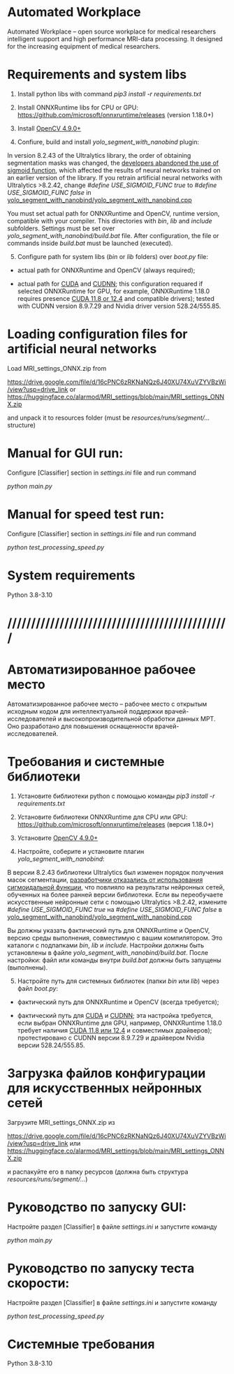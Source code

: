 # Automated Workplace
Automated Workplace – open source workplace for medical researchers intelligent support and high performance MRI-data processing. It designed for the increasing equipment of medical researchers.

# Requirements and system libs
1. Install python libs with command _pip3 install -r requirements.txt_

2. Install ONNXRuntime libs for CPU or GPU: 
https://github.com/microsoft/onnxruntime/releases (version 1.18.0+)

3. Install [OpenCV 4.9.0+](https://opencv.org)

4. Confiure, build and install _yolo_segment_with_nanobind_ plugin:

In version 8.2.43 of the Ultralytics library, the order of obtaining segmentation masks was changed, the [developers abandoned the use of sigmoid function](https://github.com/ultralytics/ultralytics/pull/13939), which affected the results of neural networks trained on an earlier version of the library. If you retrain artificial neural networks with Ultralytics >8.2.42, change _#define USE_SIGMOID_FUNC true_ to _#define USE_SIGMOID_FUNC false_ in [yolo_segment_with_nanobind/yolo_segment_with_nanobind.cpp](https://github.com/Alarmod/MRI_MedicalAnalysis/blob/main/automated_workplace/yolo_segment_with_nanobind/yolo_segment_with_nanobind.cpp)

You must set actual path for ONNXRuntime and OpenCV, runtime version, compatible with your compiler. This directories with _bin_, _lib_ and _include_ subfolders. Settings must be set over _yolo_segment_with_nanobind/build.bat_ file. After configuration, the file or commands inside _build.bat_ must be launched (executed).

5. Configure path for system libs (_bin_ or _lib_ folders) over _boot.py_ file:

- actual path for ONNXRuntime and OpenCV (always required);

- actual path for [CUDA](https://developer.nvidia.com/cuda-toolkit) and [CUDNN](https://developer.nvidia.com/cudnn); this configuration requared if selected ONNXRuntime for GPU, for example, ONNXRuntime 1.18.0 requires presence [CUDA 11.8 or 12.4](https://onnxruntime.ai/docs/execution-providers/CUDA-ExecutionProvider.html) and compatible drivers); tested with CUDNN version 8.9.7.29 and Nvidia driver version 528.24/555.85.

# Loading configuration files for artificial neural networks
Load MRI_settings_ONNX.zip from

https://drive.google.com/file/d/16cPNC6zRKNaNQz6J40XU74XuVZYVBzWi/view?usp=drive_link
or
https://huggingface.co/alarmod/MRI_settings/blob/main/MRI_settings_ONNX.zip

and unpack it to resources folder (must be _resources/runs/segment/..._ structure)

# Manual for GUI run: 
Configure [Classifier] section in _settings.ini_ file and run command

_python main.py_

# Manual for speed test run: 
Configure [Classifier] section in _settings.ini_ file and run command 

_python test_processing_speed.py_

# System requirements
Python 3.8-3.10

# ///////////////////////////////////////////////

# Автоматизированное рабочее место
Автоматизированное рабочее место – рабочее место с открытым исходным кодом для интеллектуальной поддержки врачей-исследователей и высокопроизводительной обработки данных МРТ. Оно разработано для повышения оснащенности врачей-исследователей.

# Требования и системные библиотеки
1. Установите библиотеки python с помощью команды _pip3 install -r requirements.txt_

2. Установите библиотеки ONNXRuntime для CPU или GPU:
https://github.com/microsoft/onnxruntime/releases (версия 1.18.0+)

3. Установите [OpenCV 4.9.0+](https://opencv.org)

4. Настройте, соберите и установите плагин _yolo_segment_with_nanobind_:

В версии 8.2.43 библиотеки Ultralytics был изменен порядок получения масок сегментации, [разработчики отказались от использования сигмоидальной функции](https://github.com/ultralytics/ultralytics/pull/13939), что повлияло на результаты нейронных сетей, обученных на более ранней версии библиотеки. Если вы переобучаете искусственные нейронные сети с помощью Ultralytics >8.2.42, измените _#define USE_SIGMOID_FUNC true_ на _#define USE_SIGMOID_FUNC false_ в [yolo_segment_with_nanobind/yolo_segment_with_nanobind.cpp](https://github.com/Alarmod/MRI_MedicalAnalysis/blob/main/automated_workplace/yolo_segment_with_nanobind/yolo_segment_with_nanobind.cpp)

Вы должны указать фактический путь для ONNXRuntime и OpenCV, версию среды выполнения, совместимую с вашим компилятором. Это каталоги с подпапками _bin_, _lib_ и _include_. Настройки должны быть установлены в файле _yolo_segment_with_nanobind/build.bat_. После настройки: файл или команды внутри _build.bat_ должны быть запущены (выполнены).

5. Настройте путь для системных библиотек (папки _bin_ или _lib_) через файл _boot.py_:

- фактический путь для ONNXRuntime и OpenCV (всегда требуется);

- фактический путь для [CUDA](https://developer.nvidia.com/cuda-toolkit) и [CUDNN](https://developer.nvidia.com/cudnn); эта настройка требуется, если выбран ONNXRuntime для GPU, например, ONNXRuntime 1.18.0 требует наличия [CUDA 11.8 или 12.4](https://onnxruntime.ai/docs/execution-providers/CUDA-ExecutionProvider.html) и совместимых драйверов); протестировано с CUDNN версии 8.9.7.29 и драйвером Nvidia версии 528.24/555.85.

# Загрузка файлов конфигурации для искусственных нейронных сетей
Загрузите MRI_settings_ONNX.zip из

https://drive.google.com/file/d/16cPNC6zRKNaNQz6J40XU74XuVZYVBzWi/view?usp=drive_link
или
https://huggingface.co/alarmod/MRI_settings/blob/main/MRI_settings_ONNX.zip

и распакуйте его в папку ресурсов (должна быть структура _resources/runs/segment/..._)

# Руководство по запуску GUI:
Настройте раздел [Classifier] в файле _settings.ini_ и запустите команду

_python main.py_

# Руководство по запуску теста скорости:
Настройте раздел [Classifier] в файле _settings.ini_ и запустите команду

_python test_processing_speed.py_

# Системные требования
Python 3.8-3.10

